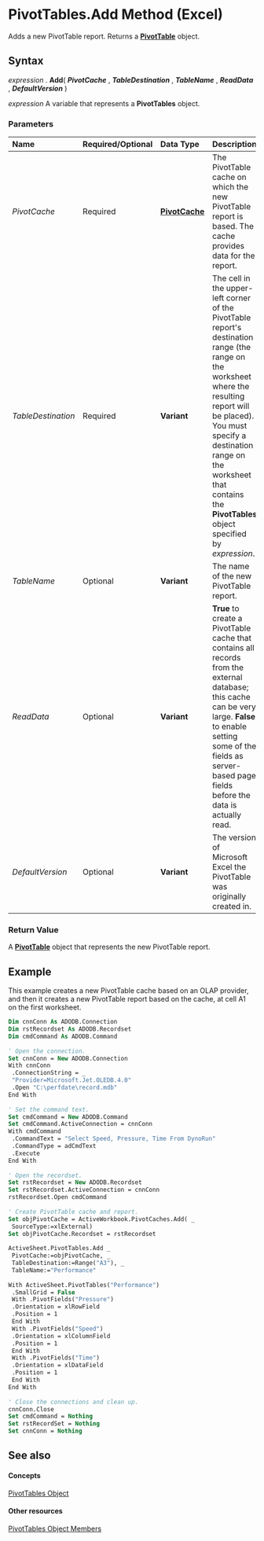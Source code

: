 
# PivotTables.Add Method (Excel)

Adds a new PivotTable report. Returns a  **[PivotTable](a9c1d4a0-78a9-f9a6-6daf-91cb63e45842.md)** object.


## Syntax

 _expression_ . **Add**( **_PivotCache_** , **_TableDestination_** , **_TableName_** , **_ReadData_** , **_DefaultVersion_** )

 _expression_ A variable that represents a **PivotTables** object.


### Parameters



|**Name**|**Required/Optional**|**Data Type**|**Description**|
|:-----|:-----|:-----|:-----|
| _PivotCache_|Required| **[PivotCache](c3d84ef1-f9e6-b1bc-cbf0-3ba8dfe17439.md)**|The PivotTable cache on which the new PivotTable report is based. The cache provides data for the report.|
| _TableDestination_|Required| **Variant**|The cell in the upper-left corner of the PivotTable report's destination range (the range on the worksheet where the resulting report will be placed). You must specify a destination range on the worksheet that contains the  **PivotTables** object specified by _expression_.|
| _TableName_|Optional| **Variant**|The name of the new PivotTable report.|
| _ReadData_|Optional| **Variant**| **True** to create a PivotTable cache that contains all records from the external database; this cache can be very large. **False** to enable setting some of the fields as server-based page fields before the data is actually read.|
| _DefaultVersion_|Optional| **Variant**|The version of Microsoft Excel the PivotTable was originally created in.|

### Return Value

A  **[PivotTable](a9c1d4a0-78a9-f9a6-6daf-91cb63e45842.md)** object that represents the new PivotTable report.


## Example

This example creates a new PivotTable cache based on an OLAP provider, and then it creates a new PivotTable report based on the cache, at cell A1 on the first worksheet.


```vb
Dim cnnConn As ADODB.Connection 
Dim rstRecordset As ADODB.Recordset 
Dim cmdCommand As ADODB.Command 
 
' Open the connection. 
Set cnnConn = New ADODB.Connection 
With cnnConn 
 .ConnectionString = _ 
 "Provider=Microsoft.Jet.OLEDB.4.0" 
 .Open "C:\perfdate\record.mdb" 
End With 
 
' Set the command text. 
Set cmdCommand = New ADODB.Command 
Set cmdCommand.ActiveConnection = cnnConn 
With cmdCommand 
 .CommandText = "Select Speed, Pressure, Time From DynoRun" 
 .CommandType = adCmdText 
 .Execute 
End With 
 
' Open the recordset. 
Set rstRecordset = New ADODB.Recordset 
Set rstRecordset.ActiveConnection = cnnConn 
rstRecordset.Open cmdCommand 
 
' Create PivotTable cache and report. 
Set objPivotCache = ActiveWorkbook.PivotCaches.Add( _ 
 SourceType:=xlExternal) 
Set objPivotCache.Recordset = rstRecordset 
 
ActiveSheet.PivotTables.Add _ 
 PivotCache:=objPivotCache, _ 
 TableDestination:=Range("A3"), _ 
 TableName:="Performance" 
 
With ActiveSheet.PivotTables("Performance") 
 .SmallGrid = False 
 With .PivotFields("Pressure") 
 .Orientation = xlRowField 
 .Position = 1 
 End With 
 With .PivotFields("Speed") 
 .Orientation = xlColumnField 
 .Position = 1 
 End With 
 With .PivotFields("Time") 
 .Orientation = xlDataField 
 .Position = 1 
 End With 
End With 
 
' Close the connections and clean up. 
cnnConn.Close 
Set cmdCommand = Nothing 
Set rstRecordSet = Nothing 
Set cnnConn = Nothing
```


## See also


#### Concepts


[PivotTables Object](5beb33ac-a0fb-3f78-8fdc-d05719512214.md)
#### Other resources


[PivotTables Object Members](c5b75c05-61a6-d791-790d-ec2a4e5047ae.md)
